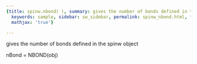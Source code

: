 ```yaml
---
{title: spinw.nbond( ), summary: gives the number of bonds defined in the spinw object,
  keywords: sample, sidebar: sw_sidebar, permalink: spinw_nbond.html, folder: spinw,
  mathjax: 'true'}

---
```

gives the number of bonds defined in the spinw object
 
nBond = NBOND(obj)
 

